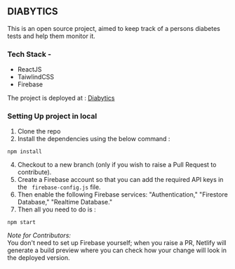 ## DIABYTICS

This is an open source project, aimed to keep track of a persons diabetes tests and help them monitor it.

### Tech Stack -

- ReactJS
- TaiwlindCSS
- Firebase

The project is deployed at : [Diabytics](https://diabytics.ayushdev.com)

### Setting Up project in local

1. Clone the repo
2. Install the dependencies using the below command :

```
npm install
```

4. Checkout to a new branch (only if you wish to raise a Pull Request to contribute).
5. Create a Firebase account so that you can add the required API keys in the ` firebase-config.js` file.
6. Then enable the following Firebase services: "Authentication," "Firestore Database," "Realtime Database."
7. Then all you need to do is :

```
npm start
```

<i>Note for Contributors:</i>
<br>
You don't need to set up Firebase yourself; when you raise a PR, Netlify will generate a build preview where you can check how your change will look in the deployed version.
